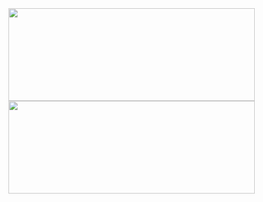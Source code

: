 <img height="185px" width="490px" align="top" src="https://github-readme-stats.vercel.app/api?username=GromRibeiro&show_icons=true"/>

<img height="185px" width="490px" align="top" src="https://github-readme-stats.vercel.app/api/wakatime?username=GromRibeiro&layout=compact&theme=dark&langs_count=8"/>
